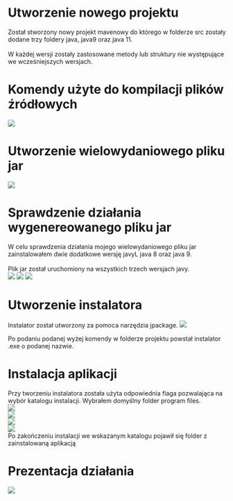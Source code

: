 # Utworzenie nowego projektu
Został stworzony nowy projekt mavenowy do którego w folderze src zostały dodane trzy foldery java, java9 oraz java 11.<br/><br/>
W każdej wersji zostały zastosowane metody lub struktury nie występujące we wcześniejszych wersjach.
# Komendy użyte do kompilacji plików źródłowych 
![](https://github.com/smachay/java-advanced-techniques/blob/main/Lab_10/assets/javac_version.PNG)
# Utworzenie wielowydaniowego pliku jar 
![](https://github.com/smachay/java-advanced-techniques/blob/main/Lab_10/assets/jar_create.PNG)
# Sprawdzenie działania wygenereowanego pliku jar

W celu sprawdzenia działania mojego wielowydaniowego pliku jar zainstalowałem dwie dodatkowe wersję javyL
java 8 oraz java 9.</br>
<br/>
Plik jar został uruchomiony na wszystkich trzech wersjach javy.
<br/>
![](https://github.com/smachay/java-advanced-techniques/blob/main/Lab_10/assets/java8.PNG)
![](https://github.com/smachay/java-advanced-techniques/blob/main/Lab_10/assets/java9.PNG)
![](https://github.com/smachay/java-advanced-techniques/blob/main/Lab_10/assets/java1.PNG)

# Utworzenie instalatora
Instalator został utworzony za pomoca narzędzia jpackage.
![](https://github.com/smachay/java-advanced-techniques/blob/main/Lab_10/assets/instaler.PNG)

Po podaniu podanej wyżej komendy w folderze projektu powstał instalator .exe o podanej nazwie.

# Instalacja aplikacji
Przy tworzeniu instalatora została użyta odpowiednia flaga pozwalająca na wybór katalogu instalacji.
Wybrałem domyślny folder program files.
<br/>
![](https://github.com/smachay/java-advanced-techniques/blob/main/Lab_10/assets/inst1.PNG)<br/>
![](https://github.com/smachay/java-advanced-techniques/blob/main/Lab_10/assets/inst2.PNG)<br/>
![](https://github.com/smachay/java-advanced-techniques/blob/main/Lab_10/assets/inst3.PNG)<br/>
![](https://github.com/smachay/java-advanced-techniques/blob/main/Lab_10/assets/inst4.PNG)<br/>
Po zakończeniu instalacji we wskazanym katalogu pojawił się folder z zainstalowaną aplikacją

# Prezentacja działania 
![](https://github.com/smachay/java-advanced-techniques/blob/main/Lab_10/assets/dziala.PNG)


